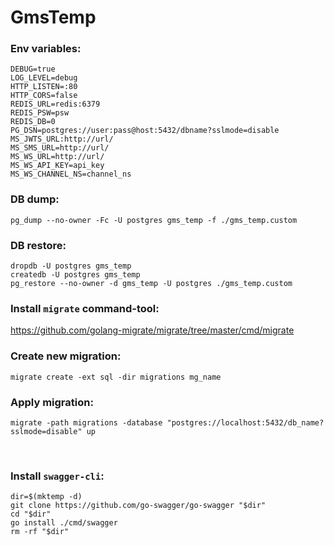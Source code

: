 # GmsTemp

### Env variables:

```
DEBUG=true
LOG_LEVEL=debug
HTTP_LISTEN=:80
HTTP_CORS=false
REDIS_URL=redis:6379
REDIS_PSW=psw
REDIS_DB=0
PG_DSN=postgres://user:pass@host:5432/dbname?sslmode=disable
MS_JWTS_URL:http://url/
MS_SMS_URL=http://url/
MS_WS_URL=http://url/
MS_WS_API_KEY=api_key
MS_WS_CHANNEL_NS=channel_ns
```

### DB dump:

```
pg_dump --no-owner -Fc -U postgres gms_temp -f ./gms_temp.custom
```

### DB restore:

```
dropdb -U postgres gms_temp
createdb -U postgres gms_temp
pg_restore --no-owner -d gms_temp -U postgres ./gms_temp.custom
```

### Install `migrate` command-tool:

https://github.com/golang-migrate/migrate/tree/master/cmd/migrate

### Create new migration:

```
migrate create -ext sql -dir migrations mg_name
```

### Apply migration:

```
migrate -path migrations -database "postgres://localhost:5432/db_name?sslmode=disable" up
```

<br/>

### Install `swagger-cli`:

```
dir=$(mktemp -d) 
git clone https://github.com/go-swagger/go-swagger "$dir" 
cd "$dir"
go install ./cmd/swagger
rm -rf "$dir"
```
